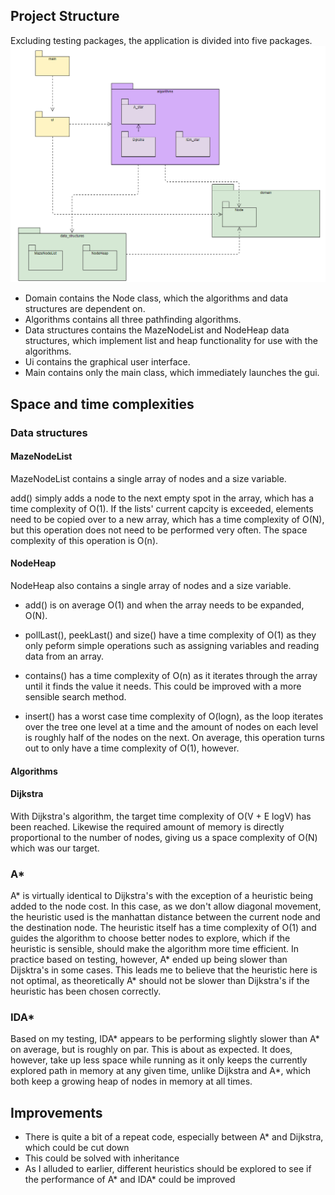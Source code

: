 ## Project Structure

Excluding testing packages, the application is divided into five packages.
![](https://github.com/RadicalOyster/pathfinding-comparisons/blob/main/documentation/images/package%20diagram.png)

* Domain contains the Node class, which the algorithms and data structures are
dependent on.
* Algorithms contains all three pathfinding algorithms.
* Data structures contains the MazeNodeList and NodeHeap data structures, which
implement list and heap functionality for use with the algorithms.
* Ui contains the graphical user interface.
* Main contains only the main class, which immediately launches the gui.

## Space and time complexities

### Data structures

#### MazeNodeList
MazeNodeList contains a single array of nodes and a size variable.

add() simply adds a node to the next empty spot in the array, which has a
time complexity of O(1). If the lists' current capcity is exceeded, elements
need to be copied  over to a new array, which has a time complexity of O(N), but
this operation does not need to be performed very often. The space complexity of
this operation is O(n).

#### NodeHeap
NodeHeap also contains a single array of nodes and a size variable.

* add() is on average O(1) and when the array needs to be expanded, O(N).

* pollLast(), peekLast() and size() have a time complexity of O(1) as they only peform
simple operations such as assigning variables and reading data from an array.

* contains() has a time complexity of O(n) as it iterates through the array until
it finds the value it needs. This could be improved with a more sensible search
method.

* insert() has a worst case time complexity of O(logn), as the loop iterates over the tree
one level at a time and the amount of nodes on each level is roughly half of the nodes on the
next. On average, this operation turns out to only have a time complexity of O(1), however.

#### Algorithms

#### Dijkstra

With Dijkstra's algorithm, the target time complexity of O(V + E logV) has been reached. Likewise the required amount of memory is directly proportional to the number of nodes, giving us a space complexity of O(N) which was our target.

### A*

A* is virtually identical to Dijkstra's with the exception of a heuristic being added to the node cost. In this case, as we don't allow diagonal movement, the heuristic used is the manhattan distance between the current node and the destination node. The heuristic itself has a time complexity of O(1) and guides the algorithm to choose better nodes to explore, which if the heuristic is sensible, should make the algorithm more time efficient. In practice based on testing, however, A* ended up being slower than Dijsktra's in some cases. This leads me to believe that the heuristic here is not optimal, as theoretically A* should not be slower than Dijkstra's if the heuristic has been chosen correctly. 

### IDA*

Based on my testing, IDA* appears to be performing slightly slower than A* on average, but is roughly on par. This is about as expected. It does, however, take up less space while running as it only keeps the currently explored path in memory at any given time, unlike Dijkstra and A*, which both keep a growing heap of nodes in memory at all times.

## Improvements

* There is quite a bit of a repeat code, especially between A* and Dijkstra, which could be cut down
 * This could be solved with inheritance
* As I alluded to earlier, different heuristics should be explored to see if the performance of A* and IDA* could be improved